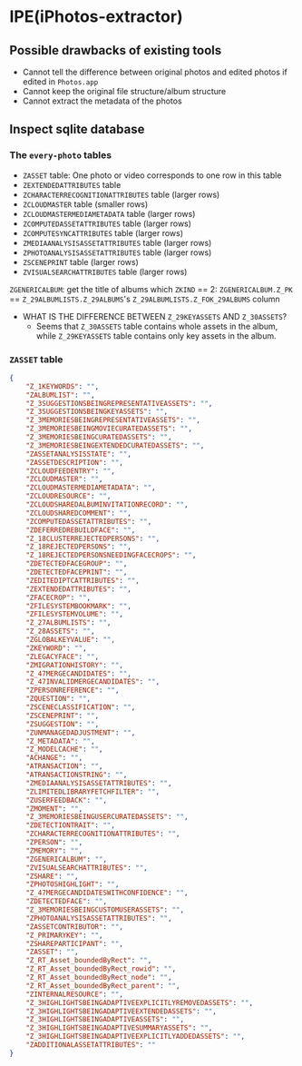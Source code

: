 # IPE(iPhotos-extractor)
## Possible drawbacks of existing tools
- Cannot tell the difference between original photos and edited photos if edited in `Photos.app`
- Cannot keep the original file structure/album structure
- Cannot extract the metadata of the photos


## Inspect sqlite database
### The `every-photo` tables
- `ZASSET` table: One photo or video corresponds to one row in this table
- `ZEXTENDEDATTRIBUTES` table
- `ZCHARACTERRECOGNITIONATTRIBUTES` table (larger rows)
- `ZCLOUDMASTER` table (smaller rows)
- `ZCLOUDMASTERMEDIAMETADATA` table (larger rows)
- `ZCOMPUTEDASSETATTRIBUTES` table (larger rows)
- `ZCOMPUTESYNCATTRIBUTES` table (larger rows)
- `ZMEDIAANALYSISASSETATTRIBUTES` table (larger rows)
- `ZPHOTOANALYSISASSETATTRIBUTES` table (larger rows)
- `ZSCENEPRINT` table (larger rows)
- `ZVISUALSEARCHATTRIBUTES` table (larger rows)


`ZGENERICALBUM`: get the title of albums which `ZKIND` == 2:
`ZGENERICALBUM.Z_PK` == `Z_29ALBUMLISTS.Z_29ALBUMS`'s `Z_29ALBUMLISTS.Z_FOK_29ALBUMS` column

- WHAT IS THE DIFFERENCE BETWEEN `Z_29KEYASSETS` AND `Z_30ASSETS`?
  - Seems that `Z_30ASSETS` table contains whole assets in the album, while `Z_29KEYASSETS` table contains only key assets in the album.

### `ZASSET` table

```json
{
    "Z_1KEYWORDS": "",
    "ZALBUMLIST": "",
    "Z_3SUGGESTIONSBEINGREPRESENTATIVEASSETS": "",
    "Z_3SUGGESTIONSBEINGKEYASSETS": "",
    "Z_3MEMORIESBEINGREPRESENTATIVEASSETS": "",
    "Z_3MEMORIESBEINGMOVIECURATEDASSETS": "",
    "Z_3MEMORIESBEINGCURATEDASSETS": "",
    "Z_3MEMORIESBEINGEXTENDEDCURATEDASSETS": "",
    "ZASSETANALYSISSTATE": "",
    "ZASSETDESCRIPTION": "",
    "ZCLOUDFEEDENTRY": "",
    "ZCLOUDMASTER": "",
    "ZCLOUDMASTERMEDIAMETADATA": "",
    "ZCLOUDRESOURCE": "",
    "ZCLOUDSHAREDALBUMINVITATIONRECORD": "",
    "ZCLOUDSHAREDCOMMENT": "",
    "ZCOMPUTEDASSETATTRIBUTES": "",
    "ZDEFERREDREBUILDFACE": "",
    "Z_18CLUSTERREJECTEDPERSONS": "",
    "Z_18REJECTEDPERSONS": "",
    "Z_18REJECTEDPERSONSNEEDINGFACECROPS": "",
    "ZDETECTEDFACEGROUP": "",
    "ZDETECTEDFACEPRINT": "",
    "ZEDITEDIPTCATTRIBUTES": "",
    "ZEXTENDEDATTRIBUTES": "",
    "ZFACECROP": "",
    "ZFILESYSTEMBOOKMARK": "",
    "ZFILESYSTEMVOLUME": "",
    "Z_27ALBUMLISTS": "",
    "Z_28ASSETS": "",
    "ZGLOBALKEYVALUE": "",
    "ZKEYWORD": "",
    "ZLEGACYFACE": "",
    "ZMIGRATIONHISTORY": "",
    "Z_47MERGECANDIDATES": "",
    "Z_47INVALIDMERGECANDIDATES": "",
    "ZPERSONREFERENCE": "",
    "ZQUESTION": "",
    "ZSCENECLASSIFICATION": "",
    "ZSCENEPRINT": "",
    "ZSUGGESTION": "",
    "ZUNMANAGEDADJUSTMENT": "",
    "Z_METADATA": "",
    "Z_MODELCACHE": "",
    "ACHANGE": "",
    "ATRANSACTION": "",
    "ATRANSACTIONSTRING": "",
    "ZMEDIAANALYSISASSETATTRIBUTES": "",
    "ZLIMITEDLIBRARYFETCHFILTER": "",
    "ZUSERFEEDBACK": "",
    "ZMOMENT": "",
    "Z_3MEMORIESBEINGUSERCURATEDASSETS": "",
    "ZDETECTIONTRAIT": "",
    "ZCHARACTERRECOGNITIONATTRIBUTES": "",
    "ZPERSON": "",
    "ZMEMORY": "",
    "ZGENERICALBUM": "",
    "ZVISUALSEARCHATTRIBUTES": "",
    "ZSHARE": "",
    "ZPHOTOSHIGHLIGHT": "",
    "Z_47MERGECANDIDATESWITHCONFIDENCE": "",
    "ZDETECTEDFACE": "",
    "Z_3MEMORIESBEINGCUSTOMUSERASSETS": "",
    "ZPHOTOANALYSISASSETATTRIBUTES": "",
    "ZASSETCONTRIBUTOR": "",
    "Z_PRIMARYKEY": "",
    "ZSHAREPARTICIPANT": "",
    "ZASSET": "",
    "Z_RT_Asset_boundedByRect": "",
    "Z_RT_Asset_boundedByRect_rowid": "",
    "Z_RT_Asset_boundedByRect_node": "",
    "Z_RT_Asset_boundedByRect_parent": "",
    "ZINTERNALRESOURCE": "",
    "Z_3HIGHLIGHTSBEINGADAPTIVEEXPLICITLYREMOVEDASSETS": "",
    "Z_3HIGHLIGHTSBEINGADAPTIVEEXTENDEDASSETS": "",
    "Z_3HIGHLIGHTSBEINGADAPTIVEASSETS": "",
    "Z_3HIGHLIGHTSBEINGADAPTIVESUMMARYASSETS": "",
    "Z_3HIGHLIGHTSBEINGADAPTIVEEXPLICITLYADDEDASSETS": "",
    "ZADDITIONALASSETATTRIBUTES": ""
}
```